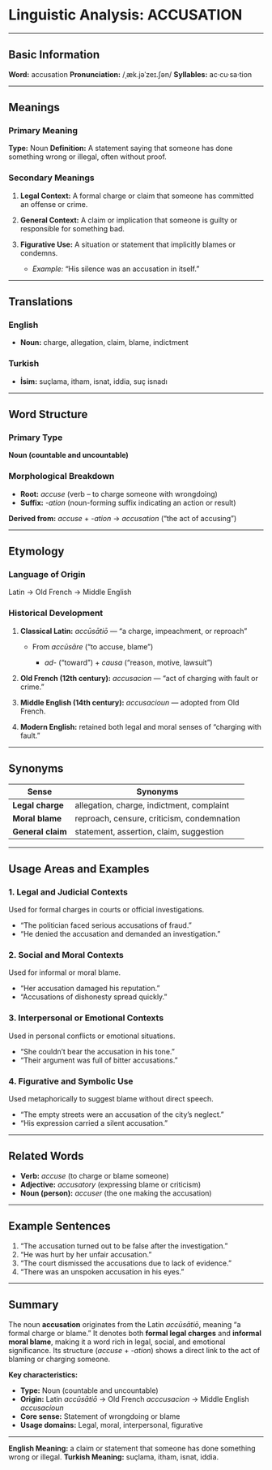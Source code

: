 # Linguistic Analysis: ACCUSATION

---

## Basic Information

**Word:** accusation
**Pronunciation:** /ˌæk.jəˈzeɪ.ʃən/
**Syllables:** ac·cu·sa·tion

---

## Meanings

### Primary Meaning

**Type:** Noun
**Definition:** A statement saying that someone has done something wrong or illegal, often without proof.

### Secondary Meanings

1. **Legal Context:** A formal charge or claim that someone has committed an offense or crime.
2. **General Context:** A claim or implication that someone is guilty or responsible for something bad.
3. **Figurative Use:** A situation or statement that implicitly blames or condemns.

   - _Example:_ “His silence was an accusation in itself.”

---

## Translations

### English

- **Noun:** charge, allegation, claim, blame, indictment

### Turkish

- **İsim:** suçlama, itham, isnat, iddia, suç isnadı

---

## Word Structure

### Primary Type

**Noun (countable and uncountable)**

### Morphological Breakdown

- **Root:** _accuse_ (verb – to charge someone with wrongdoing)
- **Suffix:** _-ation_ (noun-forming suffix indicating an action or result)

**Derived from:** _accuse_ + _-ation_ → _accusation_ (“the act of accusing”)

---

## Etymology

### Language of Origin

Latin → Old French → Middle English

### Historical Development

1. **Classical Latin:** _accūsātiō_ — “a charge, impeachment, or reproach”

   - From _accūsāre_ (“to accuse, blame”)

     - _ad-_ (“toward”) + _causa_ (“reason, motive, lawsuit”)

2. **Old French (12th century):** _accusacion_ — “act of charging with fault or crime.”
3. **Middle English (14th century):** _accusacioun_ — adopted from Old French.
4. **Modern English:** retained both legal and moral senses of “charging with fault.”

---

## Synonyms

| Sense             | Synonyms                                   |
| ----------------- | ------------------------------------------ |
| **Legal charge**  | allegation, charge, indictment, complaint  |
| **Moral blame**   | reproach, censure, criticism, condemnation |
| **General claim** | statement, assertion, claim, suggestion    |

---

## Usage Areas and Examples

### 1. **Legal and Judicial Contexts**

Used for formal charges in courts or official investigations.

- “The politician faced serious accusations of fraud.”
- “He denied the accusation and demanded an investigation.”

### 2. **Social and Moral Contexts**

Used for informal or moral blame.

- “Her accusation damaged his reputation.”
- “Accusations of dishonesty spread quickly.”

### 3. **Interpersonal or Emotional Contexts**

Used in personal conflicts or emotional situations.

- “She couldn’t bear the accusation in his tone.”
- “Their argument was full of bitter accusations.”

### 4. **Figurative and Symbolic Use**

Used metaphorically to suggest blame without direct speech.

- “The empty streets were an accusation of the city’s neglect.”
- “His expression carried a silent accusation.”

---

## Related Words

- **Verb:** _accuse_ (to charge or blame someone)
- **Adjective:** _accusatory_ (expressing blame or criticism)
- **Noun (person):** _accuser_ (the one making the accusation)

---

## Example Sentences

1. “The accusation turned out to be false after the investigation.”
2. “He was hurt by her unfair accusation.”
3. “The court dismissed the accusations due to lack of evidence.”
4. “There was an unspoken accusation in his eyes.”

---

## Summary

The noun **accusation** originates from the Latin _accūsātiō_, meaning “a formal charge or blame.” It denotes both **formal legal charges** and **informal moral blame**, making it a word rich in legal, social, and emotional significance. Its structure (_accuse_ + _-ation_) shows a direct link to the act of blaming or charging someone.

**Key characteristics:**

- **Type:** Noun (countable and uncountable)
- **Origin:** Latin _accūsātiō_ → Old French _acccusacion_ → Middle English _accusacioun_
- **Core sense:** Statement of wrongdoing or blame
- **Usage domains:** Legal, moral, interpersonal, figurative

---

**English Meaning:** a claim or statement that someone has done something wrong or illegal.
**Turkish Meaning:** suçlama, itham, isnat, iddia.
